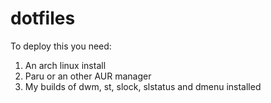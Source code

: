 # dotfiles

To deploy this you need:
1. An arch linux install
1. Paru or an other AUR manager
1. My builds of dwm, st, slock, slstatus and dmenu installed
